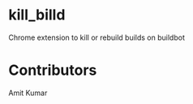 kill_billd
==========

Chrome extension to kill or rebuild builds on buildbot

Contributors
============
Amit Kumar
